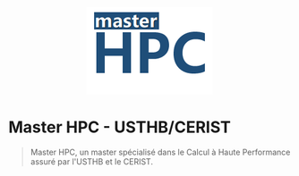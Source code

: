 <p align="center">
    <img src="assets/master-hpc.png?raw=true">
</p>

# Master HPC - USTHB/CERIST

> Master HPC, un master spécialisé dans le Calcul à Haute Performance assuré par l'USTHB et le CERIST.
